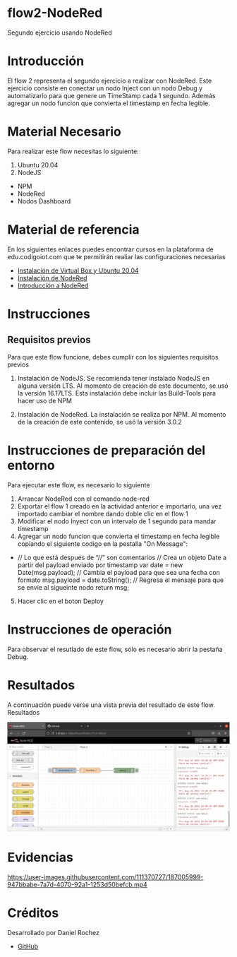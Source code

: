 # flow2-NodeRed
Segundo ejercicio usando NodeRed

# Introducción

El flow 2 representa el segundo ejercicio a realizar con NodeRed. Este ejercicio consiste en conectar un nodo Inject con un nodo Debug y automatizarlo para que genere un TimeStamp cada 1 segundo. Además agregar un nodo funcion que convierta el timestamp en fecha legible.

# Material Necesario
Para realizar este flow necesitas lo siguiente:

1. Ubuntu 20.04
2. NodeJS
* NPM
* NodeRed
* Nodos Dashboard

# Material de referencia
En los siguientes enlaces puedes encontrar cursos en la plataforma de edu.codigoiot.com que te permitirán realiar las configuraciones necesarias

* [Instalación de Virtual Box y Ubuntu 20.04](https://edu.codigoiot.com/course/view.php?id=812)
* [Instalación de NodeRed](https://edu.codigoiot.com/enrol/index.php?id=817)
* [Introducción a NodeRed](https://edu.codigoiot.com/enrol/index.php?id=278)

# Instrucciones
## Requisitos previos
Para que este flow funcione, debes cumplir con los siguientes requisitos previos

1. Instalación de NodeJS. Se recomienda tener instalado NodeJS en alguna versión LTS. Al momento de creación de este documento, se usó la versión 16.17LTS. Esta instalación debe incluir las Build-Tools para hacer uso de NPM

2. Instalación de NodeRed. La instalación se realiza por NPM. Al momento de la creación de este contenido, se usó la versión 3.0.2


# Instrucciones de preparación del entorno
Para ejecutar este flow, es necesario lo siguiente

1. Arrancar NodeRed con el comando node-red
2. Exportar el flow 1 creado en la actividad anterior e importarlo, una vez importado cambiar el nombre dando doble clic en el flow 1
3. Modificar el nodo Inyect con un intervalo de 1 segundo para mandar timestamp
4. Agregar un nodo funcion que convierta el timestamp en fecha legible copiando el siguiente codigo en la pestalla "On Message": 

* // Lo que está después de “//” son comentarios
// Crea un objeto Date a partir del payload enviado por timestamp
var date = new Date(msg.payload);
// Cambia el payload para que sea una fecha con formato
msg.payload = date.toString();
// Regresa el mensaje para que se envíe al sigueinte nodo
return msg;

5. Hacer clic en el boton Deploy

# Instrucciones de operación
Para observar el resutlado de este flow, sólo es necesario abrir la pestaña Debug.

# Resultados
A continuación puede verse una vista previa del resultado de este flow.
Resultados

![Cargando](https://github.com/DanielRochez/flow2-NodeRed/blob/main/imagen2.png?raw=true)



# Evidencias
https://user-images.githubusercontent.com/111370727/187005999-947bbabe-7a7d-4070-92a1-1253d50befcb.mp4


# Créditos
Desarrollado por Daniel Rochez

* [GitHub](https://github.com/DanielRochez)
